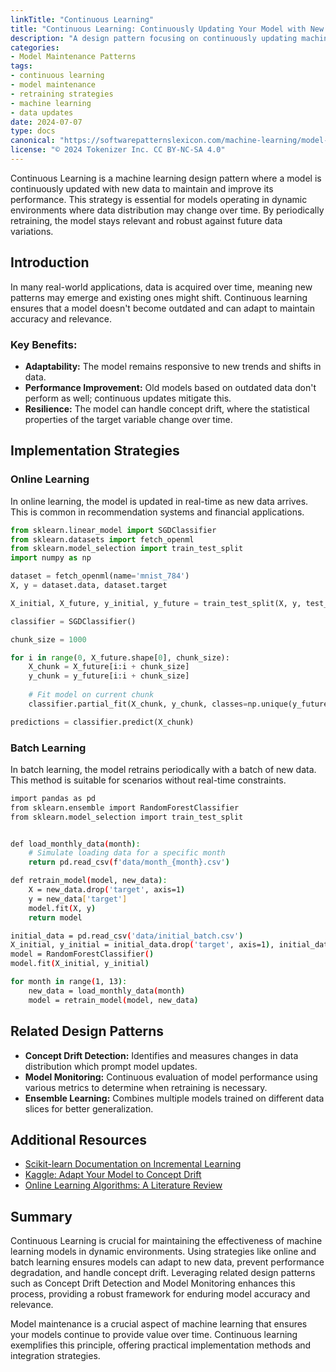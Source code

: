 ```yaml
---
linkTitle: "Continuous Learning"
title: "Continuous Learning: Continuously Updating Your Model with New Data"
description: "A design pattern focusing on continuously updating machine learning models with new incoming data to maintain and improve their performance."
categories:
- Model Maintenance Patterns
tags:
- continuous learning
- model maintenance
- retraining strategies
- machine learning
- data updates
date: 2024-07-07
type: docs
canonical: "https://softwarepatternslexicon.com/machine-learning/model-maintenance-patterns/retraining-strategies/continuous-learning"
license: "© 2024 Tokenizer Inc. CC BY-NC-SA 4.0"
---
```



Continuous Learning is a machine learning design pattern where a model is continuously updated with new data to maintain and improve its performance. This strategy is essential for models operating in dynamic environments where data distribution may change over time. By periodically retraining, the model stays relevant and robust against future data variations.

## Introduction

In many real-world applications, data is acquired over time, meaning new patterns may emerge and existing ones might shift. Continuous learning ensures that a model doesn't become outdated and can adapt to maintain accuracy and relevance.

### Key Benefits:
- **Adaptability:** The model remains responsive to new trends and shifts in data.
- **Performance Improvement:** Old models based on outdated data don't perform as well; continuous updates mitigate this.
- **Resilience:** The model can handle concept drift, where the statistical properties of the target variable change over time.

## Implementation Strategies

### Online Learning
In online learning, the model is updated in real-time as new data arrives. This is common in recommendation systems and financial applications.

```python
from sklearn.linear_model import SGDClassifier
from sklearn.datasets import fetch_openml
from sklearn.model_selection import train_test_split
import numpy as np

dataset = fetch_openml(name='mnist_784')
X, y = dataset.data, dataset.target

X_initial, X_future, y_initial, y_future = train_test_split(X, y, test_size=0.99, random_state=42)

classifier = SGDClassifier()

chunk_size = 1000

for i in range(0, X_future.shape[0], chunk_size):
    X_chunk = X_future[i:i + chunk_size]
    y_chunk = y_future[i:i + chunk_size]
    
    # Fit model on current chunk
    classifier.partial_fit(X_chunk, y_chunk, classes=np.unique(y_future))

predictions = classifier.predict(X_chunk)
```

### Batch Learning
In batch learning, the model retrains periodically with a batch of new data. This method is suitable for scenarios without real-time constraints. 

```bash
import pandas as pd
from sklearn.ensemble import RandomForestClassifier
from sklearn.model_selection import train_test_split


def load_monthly_data(month):
    # Simulate loading data for a specific month
    return pd.read_csv(f'data/month_{month}.csv')

def retrain_model(model, new_data):
    X = new_data.drop('target', axis=1)
    y = new_data['target']
    model.fit(X, y)
    return model

initial_data = pd.read_csv('data/initial_batch.csv')
X_initial, y_initial = initial_data.drop('target', axis=1), initial_data['target']
model = RandomForestClassifier()
model.fit(X_initial, y_initial)

for month in range(1, 13):
    new_data = load_monthly_data(month)
    model = retrain_model(model, new_data)
```

## Related Design Patterns

- **Concept Drift Detection:** Identifies and measures changes in data distribution which prompt model updates.
- **Model Monitoring:** Continuous evaluation of model performance using various metrics to determine when retraining is necessary.
- **Ensemble Learning:** Combines multiple models trained on different data slices for better generalization.

## Additional Resources

- [Scikit-learn Documentation on Incremental Learning](https://scikit-learn.org/stable/modules/scaling_strategies.html)
- [Kaggle: Adapt Your Model to Concept Drift](https://www.kaggle.com/dansbecker/adapt-model-to-concept-drift)
- [Online Learning Algorithms: A Literature Review](https://arxiv.org/abs/1912.01599)

## Summary

Continuous Learning is crucial for maintaining the effectiveness of machine learning models in dynamic environments. Using strategies like online and batch learning ensures models can adapt to new data, prevent performance degradation, and handle concept drift. Leveraging related design patterns such as Concept Drift Detection and Model Monitoring enhances this process, providing a robust framework for enduring model accuracy and relevance.

Model maintenance is a crucial aspect of machine learning that ensures your models continue to provide value over time. Continuous learning exemplifies this principle, offering practical implementation methods and integration strategies.
